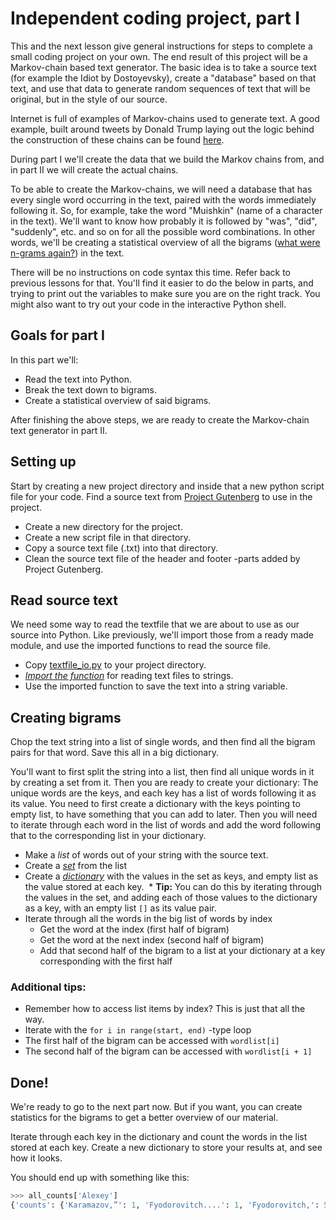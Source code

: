 # Independent coding project, part I

This and the next lesson give general instructions for steps to complete a small coding project on your own. The end result of this project will be a Markov-chain based text generator. The basic idea is to take a source text (for example the Idiot by Dostoyevsky), create a "database" based on that text, and use that data to generate random sequences of text that will be original, but in the style of our source.

Internet is full of examples of Markov-chains used to generate text. A good example, built around tweets by Donald Trump laying out the logic behind the construction of these chains can be found [here](https://filiph.github.io/markov/).

During part I we'll create the data that we build the Markov chains from, and in part II we will create the actual chains.

To be able to create the Markov-chains, we will need a database that has every single word occurring in the text, paired with the words immediately following it. So, for example, take the word "Muishkin" (name of a character in the text). We'll want to know how probably it is followed by "was", "did", "suddenly", etc. and so on for all the possible word combinations. In other words, we'll be creating a statistical overview of all the bigrams ([what were n-grams again?](http://text-analytics101.rxnlp.com/2014/11/what-are-n-grams.html)) in the text.

There will be no instructions on code syntax this time. Refer back to previous lessons for that. You'll find it easier to do the below in parts, and trying to print out the variables to make sure you are on the right track. You might also want to try out your code in the interactive Python shell.

## Goals for part I

In this part we'll:

* Read the text into Python.
* Break the text down to bigrams.
* Create a statistical overview of said bigrams.

After finishing the above steps, we are ready to create the Markov-chain text generator in part II.

## Setting up

Start by creating a new project directory and inside that a new python script file for your code. Find a source text from [Project Gutenberg](https://www.gutenberg.org/catalog/) to use in the project.

* Create a new directory for the project.
* Create a new script file in that directory.
* Copy a source text file (.txt) into that directory.
* Clean the source text file of the header and footer -parts added by Project Gutenberg.

## Read source text

We need some way to read the textfile that we are about to use as our source into Python. Like previously, we'll import those from a ready made module, and use the imported functions to read the source file.

* Copy [textfile_io.py](https://raw.githubusercontent.com/COMHIS/python-basics/master/4_independent_project/textfile_io.py) to your project directory.
* _[Import the function](../3_basic_concepts_ii/importing.md)_ for reading text files to strings.
* Use the imported function to save the text into a string variable.

## Creating bigrams

Chop the text string into a list of single words, and then find all the bigram pairs for that word. Save this all in a big dictionary.

You'll want to first split the string into a list, then find all unique words in it by creating a set from it. Then you are ready to create your dictionary: The unique words are the keys, and each key has a list of words following it as its value. You need to first create a dictionary with the keys pointing to empty list, to have something that you can add to later. Then you will need to iterate through each word in the list of words and add the word following that to the corresponding list in your dictionary.

* Make a _list_ of words out of your string with the source text.
* Create a _[set](../3_basic_concepts_ii/lists.md)_ from the list
* Create a _[dictionary](../3_basic_concepts_ii/lists.md)_ with the values in the set as keys, and empty list as the value stored at each key.
  * __Tip:__ You can do this by iterating through the values in the set, and adding each of those values to the dictionary as a key, with an empty list `[]` as its value pair.
* Iterate through all the words in the big list of words by index
  * Get the word at the index (first half of bigram)
  * Get the word at the next index (second half of bigram)
  * Add that second half of the bigram to a list at your dictionary at a key corresponding with the first half

### Additional tips:

* Remember how to access list items by index? This is just that all the way.
* Iterate with the `for i in range(start, end)` -type loop
* The first half of the bigram can be accessed with `wordlist[i]`
* The second half of the bigram can be accessed with `wordlist[i + 1]`

## Done!

We're ready to go to the next part now. But if you want, you can create statistics for the bigrams to get a better overview of our material.

Iterate through each key in the dictionary and count the words in the list stored at each key. Create a new dictionary to store your results at, and see how it looks.

You should end up with something like this:

```python
>>> all_counts['Alexey']
{'counts': {'Karamazov,”': 1, 'Fyodorovitch....': 1, 'Fyodorovitch,': 54, 'Fyodorovitch,”': 7, 'Ivanitch.”': 1, 'Karamazov—there’s': 1, 'Fyodorovitch.': 11, 'would': 1, 'Fyodorovitch!”': 1, 'Fyodorovitch—to': 1, 'Fyodorovitch?': 2, 'Fyodorovitch—be': 1, 'Fyodorovitch.”': 5, 'Fyodorovitch!': 5, 'more': 1, 'Fyodorovitch;': 3, 'Ivanitch': 1, 'I': 1, 'Fyodorovitch’s': 2, 'Fyodorovitch': 11, 'Karamazov': 2, 'Fyodorovitch?”': 3, 'Karamazov,': 1, 'was': 1}}```
